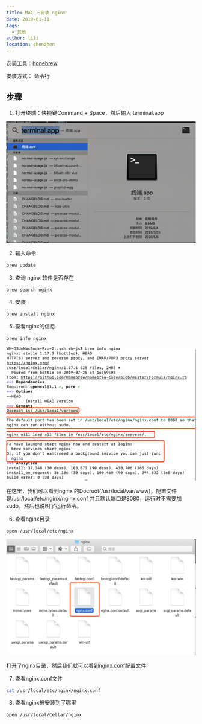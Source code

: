 ```yaml
---
title: MAC 下安装 nginx
date: 2019-01-11
tags:
  - 其他
author: lili
location: shenzhen
---
```


安装工具：[honebrew](https://brew.sh)

安装方式： 命令行

## 步骤

1. 打开终端：快捷键Command + Space，然后输入 terminal.app

![image from dependency](../.vuepress/public/images/mac-install-nginx/01.png)

2. 输入命令

```sh
brew update
```

3. 查询 nginx 软件是否存在

```sh
brew search nginx
```

4. 安装

```sh
brew install nginx
```

5. 查看nginx的信息

```sh
brew info nginx
```

![image from dependency](../.vuepress/public/images/mac-install-nginx/02.png)

在这里，我们可以看到nginx 的Docroot(/usr/local/var/www)，配置文件是/usr/local/etc/nginx/nginx.conf
并且默认端口是8080，运行时不需要加sudo，然后也说明了运行命令。

6. 查看nginx目录

```sh
open /usr/local/etc/nginx
```

![image from dependency](../.vuepress/public/images/mac-install-nginx/03.png)

打开了nginx目录，然后我们就可以看到nginx.conf配置文件

7. 查看nginx.conf文件

```sh
cat /usr/local/etc/nginx/nginx.conf
```

8. 查看nginx被安装到了哪里

```sh
open /usr/local/Cellar/nginx
```
